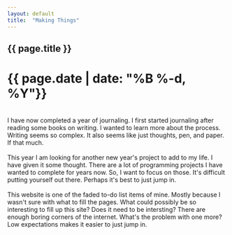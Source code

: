 ```yaml
---
layout: default
title:  "Making Things"
---
```


## {{ page.title }}
# {{ page.date | date: "%B %-d, %Y"}}

<br />
I have now completed a year of journaling. I first started journaling after reading some books on writing. I wanted to learn more about the process. Writing seems so complex. It also seems like just thoughts, pen, and paper. If that much. 
<br /><br />
This year I am looking for another new year's project to add to my life. I have given it some thought. There are a lot of programming projects I have wanted to complete for years now. So, I want to focus on those. It's difficult putting yourself out there. Perhaps it's best to just jump in.
<br /><br />
This website is one of the faded to-do list items of mine. Mostly because I wasn't sure with what to fill the pages. What could possibly be so interesting to fill up this site? Does it need to be intersting? There are enough boring corners of the internet. What's the problem with one more? Low expectations makes it easier to just jump in.